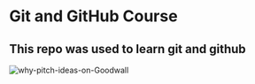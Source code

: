 # Git and GitHub Course

## This repo was used to learn git and github


![why-pitch-ideas-on-Goodwall](https://user-images.githubusercontent.com/59466195/155900759-b27d32ce-ad8e-4d3d-9e2c-9d46f51daf6f.png)

